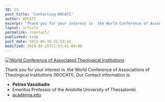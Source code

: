 ```yaml
---
ID: 23
post_title: 'Contacting WOCATI'
author: WOCATI
excerpt: "Thank you for your interest in  the World Conference of Associations of Theological Institutions (WOCATI)."
layout: article
permalink: /contact/
published: true
post_date: 2012-06-19 21:52:41
modified: 2019-03-25T11:57:41-04:00
---
```

[![World Conference of Associated Theological Institutions](https://wocati.org/wp-content/uploads/2012/06/WOCATI-logo.png "WOCATI logo")](https://wocati.org/wp-content/uploads/2012/06/WOCATI-logo.png)

Thank you for your interest in  the World Conference of Associations of Theological Institutions (WOCATI). Our Contact information is:

- **Petros Vassiliadis**
- Emeritus Professor of the Aristotle University of Thessaloniki
- [academia.edu](http://auth.academia.edu/PetrosVassiliadis)
